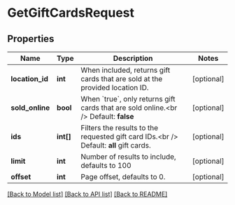 # GetGiftCardsRequest

## Properties
Name | Type | Description | Notes
------------ | ------------- | ------------- | -------------
**location_id** | **int** | When included, returns gift cards that are sold at the provided location ID. | [optional] 
**sold_online** | **bool** | When &#x60;true&#x60;, only returns gift cards that are sold online.&lt;br /&gt;  Default: **false** | [optional] 
**ids** | **int[]** | Filters the results to the requested gift card IDs.&lt;br /&gt;  Default: **all** gift cards. | [optional] 
**limit** | **int** | Number of results to include, defaults to 100 | [optional] 
**offset** | **int** | Page offset, defaults to 0. | [optional] 

[[Back to Model list]](../README.md#documentation-for-models) [[Back to API list]](../README.md#documentation-for-api-endpoints) [[Back to README]](../README.md)


